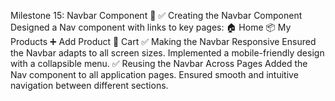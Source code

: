 Milestone 15: Navbar Component 🚀
✅ Creating the Navbar Component
Designed a Nav component with links to key pages:
🏠 Home
📦 My Products
➕ Add Product
🛒 Cart
✅ Making the Navbar Responsive
Ensured the Navbar adapts to all screen sizes.
Implemented a mobile-friendly design with a collapsible menu.
✅ Reusing the Navbar Across Pages
Added the Nav component to all application pages.
Ensured smooth and intuitive navigation between different sections.
